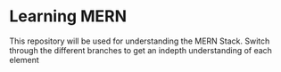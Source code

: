 # Learning MERN

This repository will be used for understanding the MERN Stack.
Switch through the different branches to get an indepth understanding of each element
